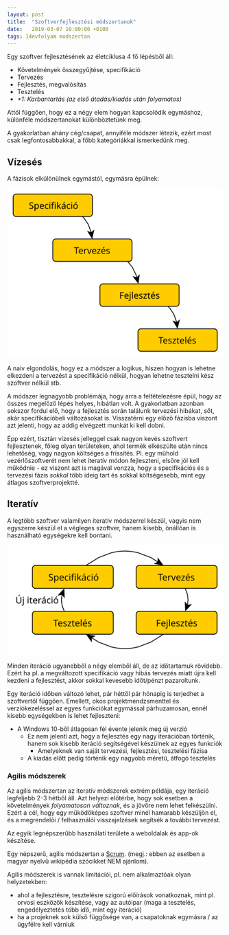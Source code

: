```yaml
---
layout: post
title:  "Szoftverfejlesztési módszertanok"
date:   2019-03-07 10:00:00 +0100
tags: 14evfolyam modszertan
---
```


Egy szoftver fejlesztésének az életciklusa 4 fő lépésből áll:

* Követelmények összegyűjtése, specifikáció
* Tervezés
* Fejlesztés, megvalósítás
* Tesztelés
* _+1: Karbantartás (az első átadás/kiadás után folyamatos)_

Attól függően, hogy ez a négy elem hogyan kapcsolódik egymáshoz, különféle módszertanokat különböztetünk meg.

A gyakorlatban ahány cég/csapat, annyiféle módszer létezik, ezért most csak legfontosabbakkal, a főbb kategóriákkal ismerkedünk meg.

## Vízesés

A fázisok elkülönülnek egymástól, egymásra épülnek:

![Vízeses modell](/assets/img/modszertan-vizeses.svg)

A naiv elgondolás, hogy ez a módszer a logikus, hiszen hogyan is lehetne elkezdeni a tervezést a specifikáció nélkül, hogyan lehetne tesztelni kész szoftver nélkül stb.

A módszer legnagyobb problémája, hogy arra a feltételezésre épül, hogy az összes megelőző lépés helyes, hibátlan volt. A gyakorlatban azonban sokszor fordul elő, hogy a fejlesztés során találunk tervezési hibákat, sőt, akár specifikációbeli változásokat is. Visszatérni egy előző fázisba viszont azt jelenti, hogy az addig elvégzett munkát ki kell dobni.

Épp ezért, tisztán vízesés jelleggel csak nagyon kevés szoftvert fejlesztenek, főleg olyan területeken, ahol termék elkészülte után nincs lehetőség, vagy nagyon költséges a frissítés. Pl. egy műhold vezérlőszoftverét nem lehet iteratív módon fejleszteni, elsőre jól kell működnie - ez viszont azt is magával vonzza, hogy a specifikációs és a tervezési fázis _sokkal_ több ideig tart és sokkal költségesebb, mint egy átlagos szoftverprojektté.

## Iteratív

A legtöbb szoftver valamilyen iteratív módszerrel készül, vagyis nem egyszerre készül el a végleges szoftver, hanem kisebb, önállóan is használható egységekre kell bontani.

![Iteratív modell](/assets/img/modszertan-iterativ.svg)

Minden iteráció ugyanebből a négy elemből áll, de az időtartamuk rövidebb. Ezért ha pl. a megváltozott specifikáció vagy hibás tervezés miatt újra kell kezdeni a fejlesztést, akkor sokkal kevesebb időt/pénzt pazaroltunk.

Egy iteráció időben változó lehet, pár héttől pár hónapig is terjedhet a szoftvertől függően. Emellett, okos projektmendzsmenttel és verziókezeléssel az egyes funkciókat egymással párhuzamosan, ennél kisebb egységekben is lehet fejleszteni:
* A Windows 10-ből átlagosan fél évente jelenik meg új verzió
  * Ez nem jelenti azt, hogy a fejlesztés egy nagy iterációban történik, hanem sok kisebb iteráció segítségével készülnek az egyes funkciók
    * Amelyeknek van saját tervezési, fejlesztési, tesztelési fázisa
  * A kiadás előtt pedig történik egy nagyobb méretű, átfogó tesztelés

### Agilis módszerek

Az agilis módszertan az iteratív módszerek extrém példája, egy iteráció legfeljebb 2-3 hétből áll. Azt helyezi előtérbe, hogy sok esetben a követelmények _folyamatosan változnak_, és a jövőre nem lehet felkészülni. Ezért a cél, hogy egy működőképes szoftver minél hamarabb készüljön el, és a megrendelői / felhasználói visszajelzések segítsék a további tervezést.

Az egyik legnépszerűbb használati területe a weboldalak és app-ok készítése.

Egy népszerű, agilis módszertan a [Scrum](https://en.wikipedia.org/wiki/Scrum_(software_development)). (megj.: ebben az esetben a magyar nyelvű wikipédia szócikket NEM ajánlom).

Agilis módszerek is vannak limitációi, pl. nem alkalmaztóak olyan helyzetekben:
* ahol a fejlesztésre, tesztelésre szigorú előírások vonatkoznak, mint pl. orvosi eszközök készítése, vagy az autóipar (maga a tesztelés, engedélyeztetés több idő, mint egy iteráció)
* ha a projeknek sok külső függősége van, a csapatoknak egymásra / az ügyfélre kell várniuk
